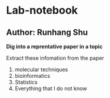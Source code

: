 # Lab-notebook

## Author: Runhang Shu

**Dig into a reprentative paper in a topic**

Extract these infomation from the paper 
1. molecular techniques 
2. bioinformatics
3. Statistics
4. Everything that I do not know 
